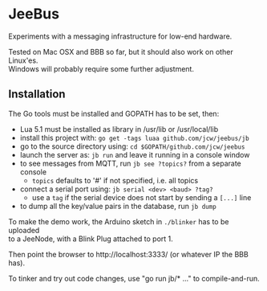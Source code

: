 # JeeBus

Experiments with a messaging infrastructure for low-end hardware.

Tested on Mac OSX and BBB so far, but it should also work on other Linux'es.  
Windows will probably require some further adjustment.

## Installation

The Go tools must be installed and GOPATH has to be set, then:

* Lua 5.1 must be installed as library in /usr/lib or /usr/local/lib
* install this project with: `go get -tags luaa github.com/jcw/jeebus/jb`
* go to the source directory using: `cd $GOPATH/github.com/jcw/jeebus`
* launch the server as: `jb run` and leave it running in a console window
* to see messages from MQTT, run `jb see ?topics?` from a separate console
    * `topics` defaults to '#' if not specified, i.e. all topics
* connect a serial port using: `jb serial <dev> <baud> ?tag?`
    * use a `tag` if the serial device does not start by sending a `[...]` line
* to dump all the key/value pairs in the database, run `jb dump`

To make the demo work, the Arduino sketch in `./blinker` has to be uploaded  
to a JeeNode, with a Blink Plug attached to port 1.

Then point the browser to http://localhost:3333/ (or whatever IP the BBB has).

To tinker and try out code changes, use "go run jb/* ..." to compile-and-run.